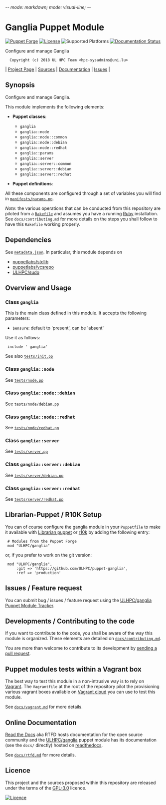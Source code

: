 -*- mode: markdown; mode: visual-line;  -*-

# Ganglia Puppet Module 

[![Puppet Forge](http://img.shields.io/puppetforge/v/ULHPC/ganglia.svg)](https://forge.puppetlabs.com/ULHPC/ganglia)
[![License](http://img.shields.io/:license-GPL3.0-blue.svg)](LICENSE)
![Supported Platforms](http://img.shields.io/badge/platform-debian-lightgrey.svg)
[![Documentation Status](https://readthedocs.org/projects/ulhpc-puppet-ganglia/badge/?version=latest)](https://readthedocs.org/projects/ulhpc-puppet-ganglia/?badge=latest)

Configure and manage Ganglia

      Copyright (c) 2018 UL HPC Team <hpc-sysadmins@uni.lu>
      

| [Project Page](https://github.com/ULHPC/puppet-ganglia) | [Sources](https://github.com/ULHPC/puppet-ganglia) | [Documentation](https://ulhpc-puppet-ganglia.readthedocs.org/en/latest/) | [Issues](https://github.com/ULHPC/puppet-ganglia/issues) |

## Synopsis

Configure and manage Ganglia.

This module implements the following elements: 

* __Puppet classes__:
    - `ganglia` 
    - `ganglia::node` 
    - `ganglia::node::common` 
    - `ganglia::node::debian` 
    - `ganglia::node::redhat` 
    - `ganglia::params` 
    - `ganglia::server` 
    - `ganglia::server::common` 
    - `ganglia::server::debian` 
    - `ganglia::server::redhat` 

* __Puppet definitions__: 

All these components are configured through a set of variables you will find in
[`manifests/params.pp`](manifests/params.pp). 

_Note_: the various operations that can be conducted from this repository are piloted from a [`Rakefile`](https://github.com/ruby/rake) and assumes you have a running [Ruby](https://www.ruby-lang.org/en/) installation.
See `docs/contributing.md` for more details on the steps you shall follow to have this `Rakefile` working properly. 

## Dependencies

See [`metadata.json`](metadata.json). In particular, this module depends on 

* [puppetlabs/stdlib](https://forge.puppetlabs.com/puppetlabs/stdlib)
* [puppetlabs/vcsrepo](https://forge.puppetlabs.com/puppetlabs/vcsrepo)
* [ULHPC/sudo](https://forge.puppetlabs.com/ULHPC/sudo)

## Overview and Usage

### Class `ganglia`

This is the main class defined in this module.
It accepts the following parameters: 

* `$ensure`: default to 'present', can be 'absent'

Use it as follows:

     include ' ganglia'

See also [`tests/init.pp`](tests/init.pp)

### Class `ganglia::node`

See [`tests/node.pp`](tests/node.pp)
### Class `ganglia::node::debian`

See [`tests/node/debian.pp`](tests/node/debian.pp)
### Class `ganglia::node::redhat`

See [`tests/node/redhat.pp`](tests/node/redhat.pp)
### Class `ganglia::server`

See [`tests/server.pp`](tests/server.pp)
### Class `ganglia::server::debian`

See [`tests/server/debian.pp`](tests/server/debian.pp)
### Class `ganglia::server::redhat`

See [`tests/server/redhat.pp`](tests/server/redhat.pp)


## Librarian-Puppet / R10K Setup

You can of course configure the ganglia module in your `Puppetfile` to make it available with [Librarian puppet](http://librarian-puppet.com/) or
[r10k](https://github.com/adrienthebo/r10k) by adding the following entry:

     # Modules from the Puppet Forge
     mod "ULHPC/ganglia"

or, if you prefer to work on the git version: 

     mod "ULHPC/ganglia", 
         :git => 'https://github.com/ULHPC/puppet-ganglia',
         :ref => 'production' 

## Issues / Feature request

You can submit bug / issues / feature request using the [ULHPC/ganglia Puppet Module Tracker](https://github.com/ULHPC/puppet-ganglia/issues). 

## Developments / Contributing to the code 

If you want to contribute to the code, you shall be aware of the way this module is organized. 
These elements are detailed on [`docs/contributing.md`](contributing/index.md).

You are more than welcome to contribute to its development by [sending a pull request](https://help.github.com/articles/using-pull-requests). 

## Puppet modules tests within a Vagrant box

The best way to test this module in a non-intrusive way is to rely on [Vagrant](http://www.vagrantup.com/).
The `Vagrantfile` at the root of the repository pilot the provisioning various vagrant boxes available on [Vagrant cloud](https://atlas.hashicorp.com/boxes/search?utf8=%E2%9C%93&sort=&provider=virtualbox&q=svarrette) you can use to test this module.

See [`docs/vagrant.md`](vagrant.md) for more details. 

## Online Documentation

[Read the Docs](https://readthedocs.org/) aka RTFD hosts documentation for the open source community and the [ULHPC/ganglia](https://github.com/ULHPC/puppet-ganglia) puppet module has its documentation (see the `docs/` directly) hosted on [readthedocs](http://ulhpc-puppet-ganglia.rtfd.org).

See [`docs/rtfd.md`](rtfd.md) for more details.

## Licence

This project and the sources proposed within this repository are released under the terms of the [GPL-3.0](LICENCE) licence.


[![Licence](https://www.gnu.org/graphics/gplv3-88x31.png)](LICENSE)
